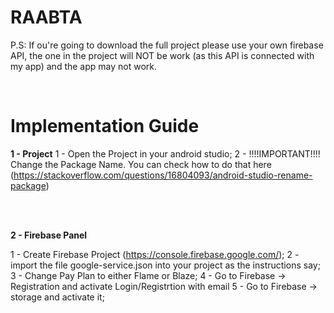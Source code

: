 <h1>RAABTA</h1>

<p>P.S: If ou're going to download the full project please use your own firebase API, the one in the project will NOT be work (as this API is connected with my app) and the app may not work.</p>
</br>
<h1>Implementation Guide</h1>
<p><strong>1 - Project</strong>
1 - Open the Project in your android studio;
2 - !!!!IMPORTANT!!!! Change the Package Name. You can check how to do that here (<a href="https://stackoverflow.com/questions/16804093/android-studio-rename-package" rel="nofollow">https://stackoverflow.com/questions/16804093/android-studio-rename-package</a>)</p>
</br></br>
<p>
<strong>2 - Firebase Panel</strong>


1 - Create Firebase Project (<a href="https://console.firebase.google.com/" rel="nofollow">https://console.firebase.google.com/</a>);
2 - import the file google-service.json into your project as the instructions say;
3 - Change Pay Plan to either Flame or Blaze;
4 - Go to Firebase -&gt; Registration and activate Login/Registrtion with email
5 - Go to Firebase -&gt; storage and activate it;</p>
